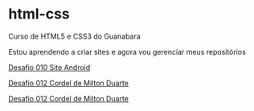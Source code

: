 # html-css
 Curso de HTML5 e CSS3 do Guanabara

Estou aprendendo a criar sites e agora vou gerenciar meus repositórios

<a href="https://willianpauli.github.io/html-css/des010">Desafio 010 Site Android</a><br>

<a href="https://willianpauli.github.io/html-css/des012">Desafio 012 Cordel de Milton Duarte</a>

<a href="https://willianpauli.github.io/html-css/des013">Desafio 012 Cordel de Milton Duarte</a>
